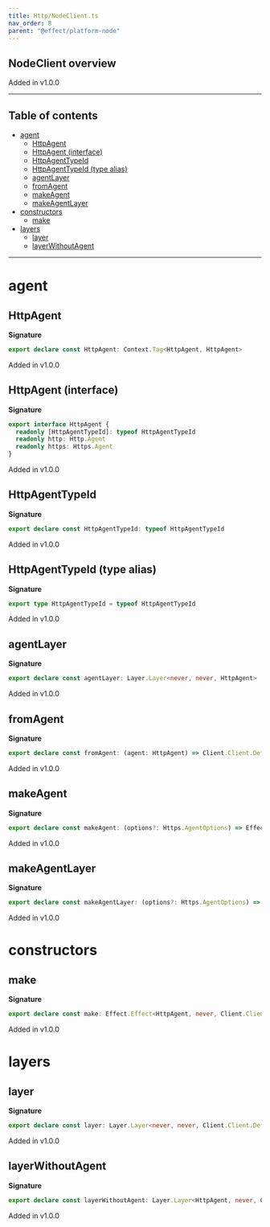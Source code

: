 ```yaml
---
title: Http/NodeClient.ts
nav_order: 8
parent: "@effect/platform-node"
---
```


## NodeClient overview

Added in v1.0.0

---

<h2 class="text-delta">Table of contents</h2>

- [agent](#agent)
  - [HttpAgent](#httpagent)
  - [HttpAgent (interface)](#httpagent-interface)
  - [HttpAgentTypeId](#httpagenttypeid)
  - [HttpAgentTypeId (type alias)](#httpagenttypeid-type-alias)
  - [agentLayer](#agentlayer)
  - [fromAgent](#fromagent)
  - [makeAgent](#makeagent)
  - [makeAgentLayer](#makeagentlayer)
- [constructors](#constructors)
  - [make](#make)
- [layers](#layers)
  - [layer](#layer)
  - [layerWithoutAgent](#layerwithoutagent)

---

# agent

## HttpAgent

**Signature**

```ts
export declare const HttpAgent: Context.Tag<HttpAgent, HttpAgent>
```

Added in v1.0.0

## HttpAgent (interface)

**Signature**

```ts
export interface HttpAgent {
  readonly [HttpAgentTypeId]: typeof HttpAgentTypeId
  readonly http: Http.Agent
  readonly https: Https.Agent
}
```

Added in v1.0.0

## HttpAgentTypeId

**Signature**

```ts
export declare const HttpAgentTypeId: typeof HttpAgentTypeId
```

Added in v1.0.0

## HttpAgentTypeId (type alias)

**Signature**

```ts
export type HttpAgentTypeId = typeof HttpAgentTypeId
```

Added in v1.0.0

## agentLayer

**Signature**

```ts
export declare const agentLayer: Layer.Layer<never, never, HttpAgent>
```

Added in v1.0.0

## fromAgent

**Signature**

```ts
export declare const fromAgent: (agent: HttpAgent) => Client.Client.Default
```

Added in v1.0.0

## makeAgent

**Signature**

```ts
export declare const makeAgent: (options?: Https.AgentOptions) => Effect.Effect<Scope.Scope, never, HttpAgent>
```

Added in v1.0.0

## makeAgentLayer

**Signature**

```ts
export declare const makeAgentLayer: (options?: Https.AgentOptions) => Layer.Layer<never, never, HttpAgent>
```

Added in v1.0.0

# constructors

## make

**Signature**

```ts
export declare const make: Effect.Effect<HttpAgent, never, Client.Client.Default>
```

Added in v1.0.0

# layers

## layer

**Signature**

```ts
export declare const layer: Layer.Layer<never, never, Client.Client.Default>
```

Added in v1.0.0

## layerWithoutAgent

**Signature**

```ts
export declare const layerWithoutAgent: Layer.Layer<HttpAgent, never, Client.Client.Default>
```

Added in v1.0.0
